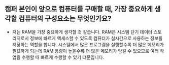## 캠퍼 본인이 앞으로 컴퓨터를 구매할 때, 가장 중요하게 생각할 컴퓨터의 구성요소는 무엇인가요?

- 저는 RAM을 가장 중요하게 생각할 것 같습니다. RAM은 시스템 단기 데이터 스토리지로서 정보에 빠르게 액세스할 수 있도록 컴퓨터가 실시간으로 사용하는 정보를 저장하는 역할을 합니다.
  시스템에서 많은 프로그램을 실행할수록 더 많은 메모리가 필요하게 되는데 RAM 용량이 높을수록 더 많은 메모리가 담길 수 있으므로 여러 작업을 수행할 때 빠르게 수행할 수 있기 떄문입니다.
